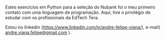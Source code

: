 Estes exercícios em Python para a seleção do Nubank foi o meu primeiro contato com uma linguagem de programação.
Aqui, tive o privilégio de estudar com os profissionais da EdTech Tera.

Estou no linkedin (https://www.linkedin.com/in/andre-felipe-viana/), e-mail( andre.viana.felipe@gmail.com ).
